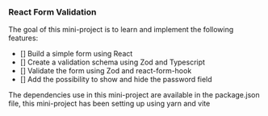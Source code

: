 ### React Form Validation

The goal of this mini-project is to learn and implement the following features:
- [] Build a simple form using React
- [] Create a validation schema using Zod and Typescript
- [] Validate the form using Zod and react-form-hook
- [] Add the possibility to show and hide the password field

The dependencies use in this mini-project are available in the package.json file,
this mini-project has been setting up using yarn and vite
